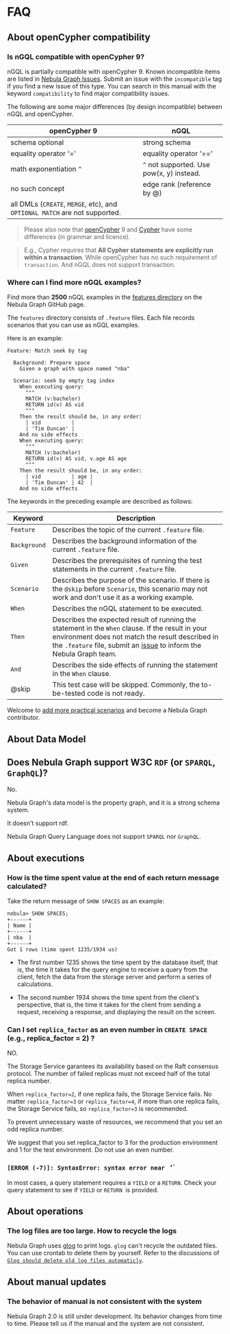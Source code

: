 # FAQ

## About openCypher compatibility

### Is nGQL compatible with openCypher 9?

nGQL is partially compatible with openCypher 9. 
Known incompatible items are listed in [Nebula Graph Issues](https://github.com/vesoft-inc/nebula-graph/issues). Submit an issue with the `incompatible` tag if you find a new issue of this type. You can search in this manual with the keyword
`compatibility` to find major compatibility issues.

The following are some major differences (by design incompatible) between nGQL and openCypher.

| openCypher 9 | nGQL |
| - | - |
| schema optional | strong schema |
| equality operator '=' |  equality operator '==' |
| math exponentiation `^` | `^` not supported. Use pow(x, y) instead. |  
| no such concept | edge rank (reference by @) |
| all DMLs (`CREATE`, `MERGE`, etc), and `OPTIONAL MATCH` are not supported.  |

> Please also note that [openCypher](http://www.opencypher.org/) 9 and [Cypher](https://neo4j.com/developer/cypher/) have some differences (in grammar and licence).

> E.g., Cypher requires that **All Cypher statements are explicitly run within a transaction**. While openCypher has no such requirement of `transaction`. And nGQL does not support transaction.

### Where can I find more nGQL examples?

Find more than **2500** nGQL examples in the [features directory](https://github.com/vesoft-inc/nebula-graph/tree/master/tests/tck/features) on the Nebula Graph GitHub page.

The `features` directory consists of `.feature` files. Each file records scenarios that you can use as nGQL examples.

Here is an example:

```text
Feature: Match seek by tag

  Background: Prepare space
    Given a graph with space named "nba"

  Scenario: seek by empty tag index
    When executing query:
      """
      MATCH (v:bachelor)
      RETURN id(v) AS vid
      """
    Then the result should be, in any order:
      | vid          |
      | 'Tim Duncan' |
    And no side effects
    When executing query:
      """
      MATCH (v:bachelor)
      RETURN id(v) AS vid, v.age AS age
      """
    Then the result should be, in any order:
      | vid          | age |
      | 'Tim Duncan' | 42  |
    And no side effects
```

The keywords in the preceding example are described as follows:

|Keyword|Description|
|-|-|
|`Feature`|Describes the topic of the current `.feature` file.|
|`Background`|Describes the background information of the current `.feature` file.|
|`Given`|Describes the prerequisites of running the test statements in the current `.feature` file.|
|`Scenario`|Describes the purpose of the scenario. If there is the `@skip` before `Scenario`, this scenario may not work and don't use it as a working example.|
|`When`|Describes the nGQL statement to be executed.|
|`Then`|Describes the expected result of running the statement in the `When` clause. If the result in your environment does not match the result described in the `.feature` file, submit an [issue](https://github.com/vesoft-inc/nebula-graph/issues) to inform the Nebula Graph team.|
|`And`|Describes the side effects of running the statement in the `When` clause.|
| @skip | This test case will be skipped. Commonly, the to-be-tested code is not ready. |

Welcome to [add more practical scenarios](https://docs.nebula-graph.io/1.1/manual-EN/4.contributions/how-to-contribute/) and become a Nebula Graph contributor.

## About Data Model

## Does Nebula Graph support W3C `RDF` (or `SPARQL`, `GraphQL`)?

No.

Nebula Graph's data model is the property graph, and it is a strong schema system.

It doesn't support rdf.

Nebula Graph Query Language does not support `SPARQL` nor `GraphQL`.

## About executions

### How is the time spent value at the end of each return message calculated?

Take the return message of `SHOW SPACES` as an example:

```nGQL
nebula> SHOW SPACES;
+------+
| Name |
+------+
| nba  |
+------+
Got 1 rows (time spent 1235/1934 us)
```

* The first number 1235 shows the time spent by the database itself, that is, the time it takes for the query engine to receive a query from the client, fetch the data from the storage server and perform a series of calculations.

* The second number 1934 shows the time spent from the client's perspective, that is, the time it takes for the client from sending a request, receiving a response, and displaying the result on the screen.

### Can I set `replica_factor` as an even number in `CREATE SPACE` (e.g., replica_factor = 2) ?

NO.

The Storage Service garantees its availability based on the Raft consensus protocol. The number of failed replicas must not exceed half of the total replica number.

When `replica_factor=2`, if one replica fails, the Storage Service fails. No matter `replica_factor=3` or `replica_factor=4`, if more than one replica fails, the Storage Service fails, so `replica_factor=3` is recommended. 

To prevent unnecessary waste of resources, we recommend that you set an odd replica number.

We suggest that you set replica_factor to 3 for the production environment and 1 for the test environment. Do not use an even number.

### `[ERROR (-7)]: SyntaxError: syntax error near ` '`  

In most cases, a query statement requires a `YIELD` or a `RETURN`. Check your query statement to see if `YIELD` or `RETURN `is provided.

## About operations

### The log files are too large. How to recycle the logs

Nebula Graph uses [glog](https://github.com/google/glog) to print logs. `glog` can't recycle the outdated files. You can use crontab to delete them by yourself. Refer to the discussions of [`Glog should delete old log files automaticly`](https://github.com/google/glog/issues/423).

## About manual updates

### The behavior of manual is not consistent with the system

Nebula Graph 2.0 is still under development. Its behavior changes from time to time. Please tell us if the manual and the system are not consistent.
